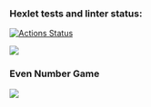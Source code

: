 ### Hexlet tests and linter status:
[![Actions Status](https://github.com/lisa000s/java-project-lvl1/workflows/hexlet-check/badge.svg)](https://github.com/lisa000s/java-project-lvl1/actions)

<a href="https://codeclimate.com/github/codeclimate/codeclimate/maintainability"><img src="https://api.codeclimate.com/v1/badges/a99a88d28ad37a79dbf6/maintainability" /></a>

### Even Number Game

<a href="https://asciinema.org/a/pKvBCHG5Zj6eyI5pw8lm2I7K7" target="_blank"><img src="https://asciinema.org/a/pKvBCHG5Zj6eyI5pw8lm2I7K7.svg" /></a>
